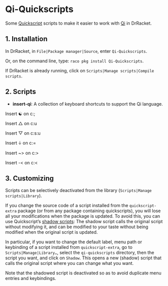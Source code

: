 # Qi-Quickscripts

Some [Quickscript](https://github.com/Metaxal/quickscript) scripts to
make it easier to work with
[Qi](https://docs.racket-lang.org/qi/index.html) in DrRacket.

## 1. Installation

In DrRacket, in `File|Package manager|Source`, enter `Qi-Quickscripts`.

Or, on the command line, type: `raco pkg install Qi-Quickscripts`.

If DrRacket is already running, click on `Scripts|Manage scripts|Compile
scripts`.

## 2. Scripts

* **insert-qi**: A collection of keyboard shortcuts to support the Qi
  language.

Insert ☯ on c:;

Insert △ on c:u

Insert ▽ on c:s:u

Insert ⏚ on c:=

Insert ~> on c:>

Insert -< on c:<

## 3. Customizing

Scripts can be selectively deactivated from the library
\(`Scripts|Manage scripts|Library`).

If you change the source code of a script installed from the
`quickscript-extra` package \(or from any package containing
quickscripts\), you will lose all your modifications when the package is
updated. To avoid this, you can use Quickscript’s [shadow
scripts](https://docs.racket-lang.org/quickscript/index.html?q=quickscripts#%28part._.Shadow_scripts%29):
The shadow script calls the original script without modifying it, and
can be modified to your taste without being modified when the original
script is updated.

In particular, if you want to change the default label, menu path or
keybinding of a script installed from `quickscript-extra`, go to
`Scripts|Manage|Library…`, select the `qi-quickscripts` directory, then
the script you want, and click on `Shadow`. This opens a new (shadow)
script that calls the original script where you can change what you
want.

Note that the shadowed script is deactivated so as to avoid duplicate
menu entries and keybindings.
